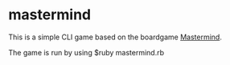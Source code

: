 # mastermind
This is a simple CLI game based on the boardgame [Mastermind](https://en.wikipedia.org/wiki/Mastermind_(board_game)).

The game is run by using $ruby mastermind.rb